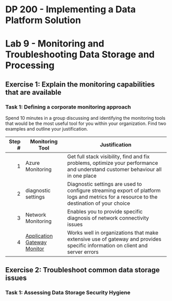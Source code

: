 # DP 200 - Implementing a Data Platform Solution
# Lab 9 - Monitoring and Troubleshooting Data Storage and Processing

## Exercise 1: Explain the monitoring capabilities that are available
### Task 1: Defining a corporate monitoring approach

Spend 10 minutes in a group discussing and identifying the monitoring tools that would be the most useful tool for you within your organization. Find two examples and outline your justification.

| Step #|	Monitoring Tool |	Justification|
|---:|---|---|
| 1 |Azure Monitoring| Get full stack visibility, find and fix problems, optimize your performance and understand customer behaviour all in one place |
| 2 | diagnostic settings | Diagnostic settings are used to configure streaming export of platform logs and metrics for a resource to the destination of your choice |
| 3 | Network Monitoring | Enables you to provide specific diagnosis of network connectivity issues |
| 4 | [Application Gateway Monitor](https://docs.microsoft.com/en-us/azure/application-gateway/application-gateway-metrics) | Works well in organizations that make extensive use of gateway and provides specific information on client and server errors |

## Exercise 2: Troubleshoot common data storage issues
### Task 1: Assessing Data Storage Security Hygiene
